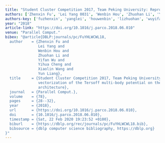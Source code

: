 ```yaml
---
title: "Student Cluster Competition 2017, Team Peking University: Reproducing vectorization of the Tersoff multi-body potential on the Intel Broadwell architecture"
authors: ['Zhenxin Fu', 'Lei Yang 0031', 'Wenbin Hou', 'Zhuohan Li', 'Yifan Wu', 'Yihua Cheng', 'Xiaolin Wang', 'Yun Liang 0001']
authors-key: ['fuzhenxin', 'yanglei', 'houwenbin', 'lizhuohan', 'wuyifan', 'chengyihua', 'wangxiaolin', 'liangyun']
year: "2018"
article-link: "https://doi.org/10.1016/j.parco.2018.06.010"
venue: "Parallel Comput."
bibex: "@article{DBLP:journals/pc/FuYHLWCWL18,
  author    = {Zhenxin Fu and
               Lei Yang and
               Wenbin Hou and
               Zhuohan Li and
               Yifan Wu and
               Yihua Cheng and
               Xiaolin Wang and
               Yun Liang},
  title     = {Student Cluster Competition 2017, Team Peking University: Reproducing
               vectorization of the Tersoff multi-body potential on the Intel Broadwell
               architecture},
  journal   = {Parallel Comput.},
  volume    = {78},
  pages     = {28--32},
  year      = {2018},
  url       = {https://doi.org/10.1016/j.parco.2018.06.010},
  doi       = {10.1016/j.parco.2018.06.010},
  timestamp = {Sat, 22 Feb 2020 19:23:52 +0100},
  biburl    = {https://dblp.org/rec/journals/pc/FuYHLWCWL18.bib},
  bibsource = {dblp computer science bibliography, https://dblp.org}
}"
---
```

